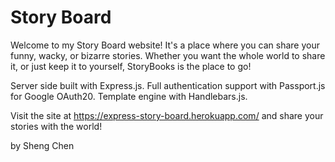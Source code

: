 # Story Board

Welcome to my Story Board website!  It's a place where you can share your funny, wacky, or bizarre stories. Whether you want the whole world to share it, or just keep it to yourself, StoryBooks is the place to go!

Server side built with Express.js. Full authentication support with Passport.js for Google OAuth20. Template engine with Handlebars.js.

Visit the site at https://express-story-board.herokuapp.com/ and share your stories with the world!

by Sheng Chen
